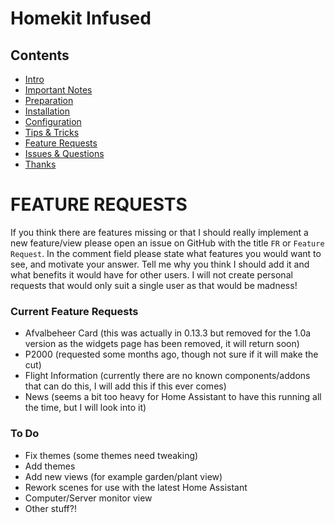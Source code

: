 # Homekit Infused

## Contents
- [Intro](intro.md)
- [Important Notes](notes.md)
- [Preparation](preparation.md)
- [Installation](installation.md)
- [Configuration](configuration.md)
- [Tips & Tricks](tips.md)
- [Feature Requests](requests.md)
- [Issues & Questions](issues.md)
- [Thanks](thanks.md)

# FEATURE REQUESTS
If you think there are features missing or that I should really implement a new feature/view please open an issue on GitHub with the title `FR` or `Feature Request`. In the comment field please state what features you would want to see,
and motivate your answer. Tell me why you think I should add it and what benefits it would have for other users. I will not create personal requests that would only suit a single user as that would be madness!

### Current Feature Requests
  - Afvalbeheer Card (this was actually in 0.13.3 but removed for the 1.0a version as the widgets page has been removed, it will return soon)
  - P2000 (requested some months ago, though not sure if it will make the cut)
  - Flight Information (currently there are no known components/addons that can do this, I will add this if this ever comes)
  - News (seems a bit too heavy for Home Assistant to have this running all the time, but I will look into it)
  
### To Do
  - Fix themes (some themes need tweaking)
  - Add themes
  - Add new views (for example garden/plant view)
  - Rework scenes for use with the latest Home Assistant
  - Computer/Server monitor view
  - Other stuff?!
